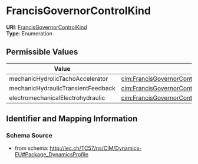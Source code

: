 # FrancisGovernorControlKind



**URI**: [FrancisGovernorControlKind](FrancisGovernorControlKind)<br />
**Type**: Enumeration

## Permissible Values

| Value | Meaning | Description |
| --- | --- | --- |
| mechanicHydrolicTachoAccelerator | [cim:FrancisGovernorControlKind.mechanicHydrolicTachoAccelerator](http://iec.ch/TC57/CIM100#FrancisGovernorControlKind.mechanicHydrolicTachoAccelerator) |  |
| mechanicHydraulicTransientFeedback | [cim:FrancisGovernorControlKind.mechanicHydraulicTransientFeedback](http://iec.ch/TC57/CIM100#FrancisGovernorControlKind.mechanicHydraulicTransientFeedback) |  |
| electromechanicalElectrohydraulic | [cim:FrancisGovernorControlKind.electromechanicalElectrohydraulic](http://iec.ch/TC57/CIM100#FrancisGovernorControlKind.electromechanicalElectrohydraulic) |  |








## Identifier and Mapping Information







### Schema Source


* from schema: http://iec.ch/TC57/ns/CIM/Dynamics-EU#Package_DynamicsProfile





